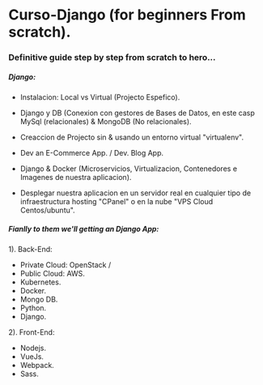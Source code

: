 # Curso-Django (for beginners From scratch).
### Definitive guide step by step from scratch to hero...

##### Django:

- Instalacion: Local vs Virtual (Projecto Espefico).

- Django y DB (Conexion con gestores de Bases de Datos, en este casp MySql (relacionales) & MongoDB (No relacionales).

- Creaccion de Projecto sin & usando un entorno virtual "virtualenv".

- Dev an E-Commerce App. / Dev. Blog App.

- Django & Docker (Microservicios, Virtualizacion, Contenedores e Imagenes de nuestra aplicacion).

- Desplegar nuestra aplicacion en un servidor real en cualquier tipo de infraestructura hosting "CPanel" o en la nube "VPS Cloud Centos/ubuntu".


##### Fianlly to them we'll getting an  Django App:

1). Back-End:

- Private Cloud: OpenStack / 
- Public Cloud: AWS.
- Kubernetes.
- Docker.
- Mongo DB.
- Python.
- Django.


2). Front-End:

- Nodejs.
- VueJs.
- Webpack.
- Sass.










